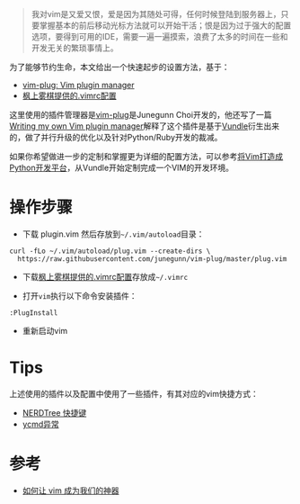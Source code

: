 > 我对vim是又爱又恨，爱是因为其随处可得，任何时候登陆到服务器上，只要掌握基本的前后移动光标方法就可以开始干活；恨是因为过于强大的配置选项，要得到可用的IDE，需要一遍一遍摸索，浪费了太多的时间在一些和开发无关的繁琐事情上。

为了能够节约生命，本文给出一个快速起步的设置方法，基于：

* [vim-plug: Vim plugin manager](https://raw.githubusercontent.com/junegunn/vim-plug/master/plug.vim)
* [枫上雾棋提供的.vimrc配置](https://github.com/FengShangWuQi/to-vim/blob/master/.vimrc)

这里使用的插件管理器是[vim-plug](https://github.com/junegunn/vim-plug)是Junegunn Choi开发的，他还写了一篇[Writing my own Vim plugin manager](https://junegunn.kr/2013/09/writing-my-own-vim-plugin-manager)解释了这个插件是基于[Vundle](https://github.com/VundleVim/Vundle.vim)衍生出来的，做了并行升级的优化以及针对Python/Ruby开发的裁减。

如果你希望做进一步的定制和掌握更为详细的配置方法，可以参考[将Vim打造成Python开发平台](vim_python_ide)，从Vundle开始定制完成一个VIM的开发环境。

# 操作步骤

* 下载 plugin.vim 然后存放到`~/.vim/autoload`目录：

```
curl -fLo ~/.vim/autoload/plug.vim --create-dirs \
  https://raw.githubusercontent.com/junegunn/vim-plug/master/plug.vim
```

* 下载[枫上雾棋提供的.vimrc配置](https://github.com/FengShangWuQi/to-vim/blob/master/.vimrc)存放成`~/.vimrc`

* 打开`vim`执行以下命令安装插件：

```
:PlugInstall
```

* 重新启动vim

# Tips

上述使用的插件以及配置中使用了一些插件，有其对应的vim快捷方式：

* [NERDTree 快捷键](vim_nerdtree)
* [ycmd异常](vim_ycmd_server_shut_down)

# 参考

* [如何让 vim 成为我们的神器](https://segmentfault.com/a/1190000011466454)